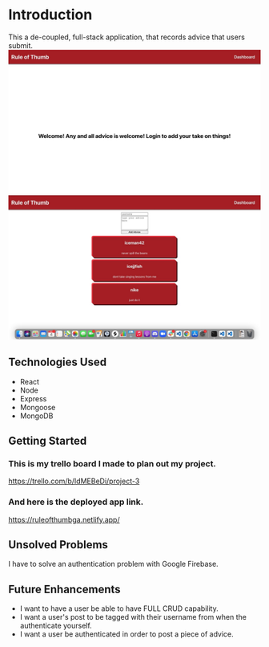 # Introduction
This a de-coupled, full-stack application, that records advice that users submit.
![Live Server Screenshot](./img/Home.jpeg)
![Live Server Screenshot](./img/Dashboard.jpeg)
## Technologies Used
- React
- Node 
- Express 
- Mongoose 
- MongoDB
## Getting Started
### This is my trello board I made to plan out my project. 
https://trello.com/b/IdMEBeDi/project-3
### And here is the deployed app link.
https://ruleofthumbga.netlify.app/
## Unsolved Problems
I have to solve an authentication problem with Google Firebase.
## Future Enhancements
- I want to have a user be able to have FULL CRUD capability. 
- I want a user's post to be tagged with their username from when the authenticate yourself.
- I want a user be authenticated in order to post a piece of advice.